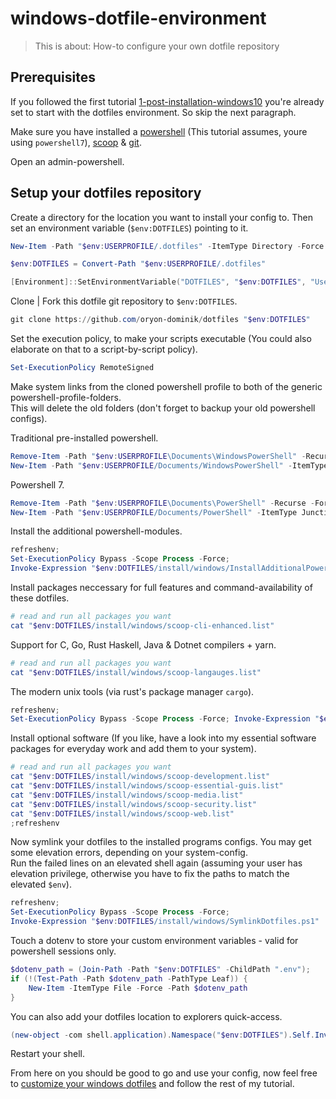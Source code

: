 # windows-dotfile-environment

> This is about: How-to configure your own dotfile repository

## Prerequisites

If you followed the first tutorial [1-post-installation-windows10](1-post-installation-windows10.md) you're
already set to start with the dotfiles environment. So skip the next paragraph.

Make sure you have installed a [powershell](https://github.com/PowerShell/PowerShell#get-powershell) (This tutorial assumes, youre using `powershell7`), [scoop](https://scoop.sh/) & [git](https://git-scm.com/).

Open an admin-powershell.

## Setup your dotfiles repository

Create a directory for the location you want to install your config to. Then set an environment variable (`$env:DOTFILES`) pointing to it.

```powershell
New-Item -Path "$env:USERPROFILE/.dotfiles" -ItemType Directory -Force
```
```powershell
$env:DOTFILES = Convert-Path "$env:USERPROFILE/.dotfiles"
```
```powershell
[Environment]::SetEnvironmentVariable("DOTFILES", "$env:DOTFILES", "User")
```


Clone | Fork this dotfile git repository to `$env:DOTFILES`.

```powershell
git clone https://github.com/oryon-dominik/dotfiles "$env:DOTFILES"
```

Set the execution policy, to make your scripts executable (You could also
elaborate on that to a script-by-script policy).


```powershell
Set-ExecutionPolicy RemoteSigned
```

Make system links from the cloned powershell profile to both of the generic powershell-profile-folders.  
This will delete the old folders (don't forget to backup your old powershell configs).  

Traditional pre-installed powershell.
```powershell
Remove-Item -Path "$env:USERPROFILE\Documents\WindowsPowerShell" -Recurse -Force;
New-Item -Path "$env:USERPROFILE/Documents/WindowsPowerShell" -ItemType Junction -Value "$env:DOTFILES/common/powershell"
```
Powershell 7.
```powershell
Remove-Item -Path "$env:USERPROFILE\Documents\PowerShell" -Recurse -Force;
New-Item -Path "$env:USERPROFILE/Documents/PowerShell" -ItemType Junction -Value "$env:DOTFILES/common/powershell"
```


Install the additional powershell-modules.

```powershell
refreshenv;
Set-ExecutionPolicy Bypass -Scope Process -Force;
Invoke-Expression "$env:DOTFILES/install/windows/InstallAdditionalPowershellModules.ps1"
```

Install packages neccessary for full features and command-availability of these dotfiles.

```powershell
# read and run all packages you want
cat "$env:DOTFILES/install/windows/scoop-cli-enhanced.list"
```


Support for C, Go, Rust Haskell, Java & Dotnet compilers + yarn.

```powershell
# read and run all packages you want
cat "$env:DOTFILES/install/windows/scoop-langauges.list"
```


The modern unix tools (via rust's package manager `cargo`).

```powershell
refreshenv;
Set-ExecutionPolicy Bypass -Scope Process -Force; Invoke-Expression "$env:DOTFILES/install/windows/InstallModernUnixForWindows.ps1"
```


Install optional software (If you like, have a look into my essential software packages for everyday work and add them to your system).

```powershell
# read and run all packages you want
cat "$env:DOTFILES/install/windows/scoop-development.list"
cat "$env:DOTFILES/install/windows/scoop-essential-guis.list"
cat "$env:DOTFILES/install/windows/scoop-media.list"
cat "$env:DOTFILES/install/windows/scoop-security.list"
cat "$env:DOTFILES/install/windows/scoop-web.list"
;refreshenv
```


Now symlink your dotfiles to the installed programs configs. You may get some
elevation errors, depending on your system-config.  
Run the failed lines on an elevated shell again (assuming your user has
elevation privilege, otherwise you have to fix the paths to match the elevated
`$env`).

```powershell
refreshenv;
Set-ExecutionPolicy Bypass -Scope Process -Force;
Invoke-Expression "$env:DOTFILES/install/windows/SymlinkDotfiles.ps1"
```

Touch a dotenv to store your custom environment variables - valid for powershell sessions only.
```powershell
$dotenv_path = (Join-Path -Path "$env:DOTFILES" -ChildPath ".env");
if (!(Test-Path -Path $dotenv_path -PathType Leaf)) {
    New-Item -ItemType File -Force -Path $dotenv_path
}
```


You can also add your dotfiles location to explorers quick-access.

```powershell
(new-object -com shell.application).Namespace("$env:DOTFILES").Self.InvokeVerb("pintohome")
```


Restart your shell.

From here on you should be good to go and use your config, now feel free to
[customize your windows dotfiles](3-customize-windows-dotfiles.md)
and follow the rest of my tutorial.
